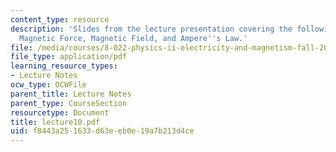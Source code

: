 ```yaml
---
content_type: resource
description: 'Slides from the lecture presentation covering the following topics:
  Magnetic Force, Magnetic Field, and Ampere''s Law.'
file: /media/courses/8-022-physics-ii-electricity-and-magnetism-fall-2004/f8443a251633d63eeb0e19a7b213d4ce_lecture10.pdf
file_type: application/pdf
learning_resource_types:
- Lecture Notes
ocw_type: OCWFile
parent_title: Lecture Notes
parent_type: CourseSection
resourcetype: Document
title: lecture10.pdf
uid: f8443a25-1633-d63e-eb0e-19a7b213d4ce
---
```


